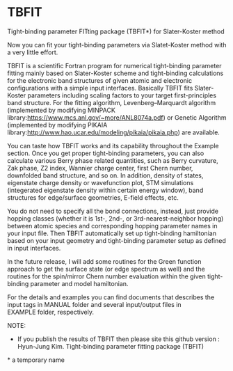 # TBFIT
Tight-binding parameter FITting package (TBFIT*) for Slater-Koster method

Now you can fit your tight-binding parameters via Slatet-Koster method with a very little effort.

TBFIT is a scientific Fortran program for numerical tight-binding parameter fitting mainly based on Slater-Koster scheme and tight-binding calculations for the electronic band structures of given atomic and electronic configurations with a simple input interfaces. Basically TBFIT fits Slater-Koster parameters including scaling factors to your target first-principles band structure. For the fitting algorithm, Levenberg–Marquardt algorithm (implemented by modifying MINPACK library:https://www.mcs.anl.gov/~more/ANL8074a.pdf) or Genetic Algorithm (implemented by modifying PIKAIA library:http://www.hao.ucar.edu/modeling/pikaia/pikaia.php) are available.


You can taste how TBFIT works and its capability throughout the Example section. Once you get proper tight-binding parameters, you can also calculate various Berry phase related quantities, such as Berry curvature, Zak phase, Z2 index, Wannier charge center, first Chern number, downfolded band structure, and so on. In addition, density of states, eigenstate charge density or wavefunction plot, STM simulations (integerated eigenstate density within certain energy window), band structures for edge/surface geometries, E-field effects, etc.

You do not need to specify all the bond connections, instead, just provide hopping classes (whether it is 1st-, 2nd-, or 3rd-nearest-neighbor hopping) between atomic species and corresponding hopping parameter names in your input file. Then TBFIT automatically set up tight-binding hamiltonian based on your input geometry and tight-binding parameter setup as defined in input interfaces.

In the future release, I will add some routines for the Green function approach to get the surface state (or edge spectrum as well) and the routines for the spin/mirror Chern number evaluation within the given tight-binding parameter and model hamiltonian.

For the details and examples you can find documents that describes the input tags in MANUAL folder and several input/output files in EXAMPLE folder, respectively.

NOTE: 
* If you publish the results of TBFIT then please site this github version : 
  Hyun-Jung Kim. Tight-binding parameter fitting package (TBFIT)

\* a temporary name
